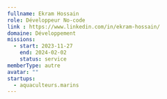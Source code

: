 ```yaml
---
fullname: Ekram Hossain
role: Développeur No-code
link : https://www.linkedin.com/in/ekram-hossain/
domaine: Développement
missions:
  - start: 2023-11-27
    end: 2024-02-02
    status: service
memberType: autre
avatar: ""
startups:
  - aquaculteurs.marins
---
```


